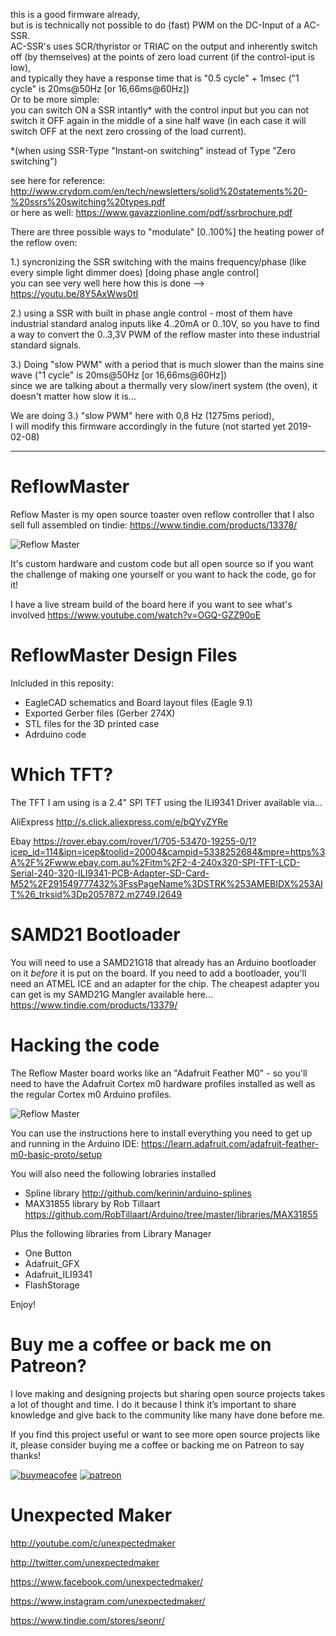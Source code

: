 this is a good firmware already,  
but is is technically not possible to do (fast) PWM on the DC-Input of a AC-SSR.  
AC-SSR's uses SCR/thyristor or TRIAC on the output and inherently switch off (by themselves) at the points of zero load current (if the control-iput is low),  
and typically they have a response time that is "0.5 cycle" + 1msec  ("1 cycle" is 20ms@50Hz [or 16,66ms@60Hz])  
Or to be more simple:   
you can switch ON a SSR intantly* with the control input but you can not switch it OFF again in the middle of a sine half wave (in each case it will switch OFF at the next zero crossing of the load current).  
  
*(when using SSR-Type "Instant-on switching" instead of Type "Zero switching")  
    
    
see here for reference: http://www.crydom.com/en/tech/newsletters/solid%20statements%20-%20ssrs%20switching%20types.pdf  
or here as well: https://www.gavazzionline.com/pdf/ssrbrochure.pdf
    
    
There are three possible ways to "modulate" [0..100%] the heating power of the reflow oven:  
  
1.) syncronizing the SSR switching with the mains frequency/phase (like every simple light dimmer does) [doing phase angle control]  
you can see very well here how this is done --> https://youtu.be/8Y5AxWws0tI    
  
2.) using a SSR with built in phase angle control - most of them have industrial standard analog inputs like 4..20mA or 0..10V, so you have to find a way to convert the 0..3,3V PWM of the reflow master into these industrial standard signals.
  
3.) Doing "slow PWM" with a period that is much slower than the mains sine wave ("1 cycle" is 20ms@50Hz [or 16,66ms@60Hz])  
since we are talking about a thermally very slow/inert system (the oven), it doesn't matter how slow it is...
  
  
We are doing 3.) "slow PWM" here with 0,8 Hz (1275ms period),  
I will modify this firmware accordingly in the future (not started yet 2019-02-08)


----

# ReflowMaster

Reflow Master is my open source toaster oven reflow controller that I also sell full assembled on tindie:
https://www.tindie.com/products/13378/

![Reflow Master](http://3sprockets.com.au/um/projects/reflowmaster/Pict_01.jpg)

It's custom hardware and custom code but all open source so if you want the challenge of making one yourself or you want to hack the code, go for it!

I have a live stream build of the board here if you want to see what's involved
https://www.youtube.com/watch?v=OGQ-GZZ90oE


# ReflowMaster Design Files

Inlcluded in this reposity:
- EagleCAD schematics and Board layout files (Eagle 9.1) 
- Exported Gerber files (Gerber 274X)
- STL files for the 3D printed case
- Adrduino code

# Which TFT?
The TFT I am using is a 2.4" SPI TFT using the ILI9341 Driver available via...

AliExpress
http://s.click.aliexpress.com/e/bQYyZYRe

Ebay
https://rover.ebay.com/rover/1/705-53470-19255-0/1?icep_id=114&ipn=icep&toolid=20004&campid=5338252684&mpre=https%3A%2F%2Fwww.ebay.com.au%2Fitm%2F2-4-240x320-SPI-TFT-LCD-Serial-240-320-ILI9341-PCB-Adapter-SD-Card-M52%2F291549777432%3FssPageName%3DSTRK%253AMEBIDX%253AIT%26_trksid%3Dp2057872.m2749.l2649

# SAMD21 Bootloader
You will need to use a SAMD21G18 that already has an Arduino bootloader on it *before* it is put on the board. If you need to add a bootloader, you'll need an ATMEL ICE and an adapter for the chip. The cheapest adapter you can get is my SAMD21G Mangler available here...
https://www.tindie.com/products/13379/

# Hacking the code
The Reflow Master board works like an "Adafruit Feather M0" - so you'll need to have the Adafruit Cortex m0 hardware profiles installed as well as the regular Cortex m0 Arduino profiles.

![Reflow Master](http://3sprockets.com.au/um/projects/reflowmaster/Pict_03.jpg)

You can use the instructions here to install everything you need to get up and running in the Arduino IDE:
https://learn.adafruit.com/adafruit-feather-m0-basic-proto/setup

You will also need the following lobraries installed
- Spline library http://github.com/kerinin/arduino-splines
- MAX31855 library by Rob Tillaart https://github.com/RobTillaart/Arduino/tree/master/libraries/MAX31855

Plus the following libraries from Library Manager
- One Button
- Adafruit_GFX
- Adafruit_ILI9341
- FlashStorage
   
Enjoy!

# Buy me a coffee or back me on Patreon?
I love making and designing projects but sharing open source projects takes a lot of thought and time. I do it because I think it’s important to share knowledge and give back to the community like many have done before me.

If you find this project useful or want to see more open source projects like it, please consider buying me a coffee or backing me on Patreon to say thanks!

[![buymeacofee](https://www.buymeacoffee.com/assets/img/custom_images/orange_img.png)](https://www.buymeacoffee.com/YLVGbhJP0)
[![patreon](http://3sprockets.com.au/um/PatreonSmall.jpg)](https://www.patreon.com/unexpectedmaker)

# Unexpected Maker
http://youtube.com/c/unexpectedmaker

http://twitter.com/unexpectedmaker

https://www.facebook.com/unexpectedmaker/

https://www.instagram.com/unexpectedmaker/

https://www.tindie.com/stores/seonr/

